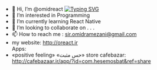 - 👋 Hi, I’m @omidreact
<a href="https://git.io/typing-svg"><img src="https://readme-typing-svg.demolab.com?font=Fira+Code&pause=1000&color=000000&width=435&lines=Hello;My+name+is+omid;Im+react+native+developer" alt="Typing SVG" /></a>
- 👀 I’m interested in Programming
- 🌱 I’m currently learning React Native
- 💞️ I’m looking to collaborate on . . .
- 📫 How to reach me : sir.omidramezani@gmail.com
- my website: http://oreact.ir<br>
Apps:
- ‏«positive feeling» «حس مثبت» store cafebazar:
http://cafebazaar.ir/app/?id=com.hesemosbat&ref=share
<!---
omidreact/omidreact is a ✨ special ✨ repository because its  `README.md` (this file) appears on your GitHub profile.
You can click the Preview link to take a look at your changes.
--->
